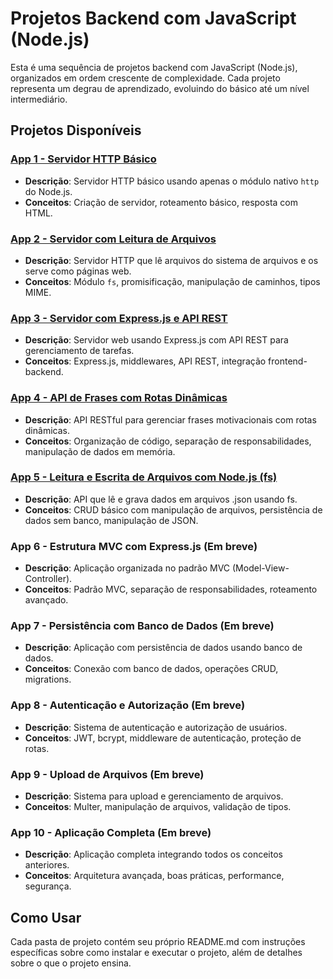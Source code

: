 # Projetos Backend com JavaScript (Node.js)

Esta é uma sequência de projetos backend com JavaScript (Node.js), organizados em ordem crescente de complexidade. Cada projeto representa um degrau de aprendizado, evoluindo do básico até um nível intermediário.

## Projetos Disponíveis

### [App 1 - Servidor HTTP Básico](./app01/)
- **Descrição**: Servidor HTTP básico usando apenas o módulo nativo `http` do Node.js.
- **Conceitos**: Criação de servidor, roteamento básico, resposta com HTML.

### [App 2 - Servidor com Leitura de Arquivos](./app02/)
- **Descrição**: Servidor HTTP que lê arquivos do sistema de arquivos e os serve como páginas web.
- **Conceitos**: Módulo `fs`, promisificação, manipulação de caminhos, tipos MIME.

### [App 3 - Servidor com Express.js e API REST](./app03/)
- **Descrição**: Servidor web usando Express.js com API REST para gerenciamento de tarefas.
- **Conceitos**: Express.js, middlewares, API REST, integração frontend-backend.

### [App 4 - API de Frases com Rotas Dinâmicas](./app04/)
- **Descrição**: API RESTful para gerenciar frases motivacionais com rotas dinâmicas.
- **Conceitos**: Organização de código, separação de responsabilidades, manipulação de dados em memória.

### [App 5 - Leitura e Escrita de Arquivos com Node.js (fs)](./app05/)
- **Descrição**: API que lê e grava dados em arquivos .json usando fs.
- **Conceitos**: CRUD básico com manipulação de arquivos, persistência de dados sem banco, manipulação de JSON.

### App 6 - Estrutura MVC com Express.js (Em breve)
- **Descrição**: Aplicação organizada no padrão MVC (Model-View-Controller).
- **Conceitos**: Padrão MVC, separação de responsabilidades, roteamento avançado.

### App 7 - Persistência com Banco de Dados (Em breve)
- **Descrição**: Aplicação com persistência de dados usando banco de dados.
- **Conceitos**: Conexão com banco de dados, operações CRUD, migrations.

### App 8 - Autenticação e Autorização (Em breve)
- **Descrição**: Sistema de autenticação e autorização de usuários.
- **Conceitos**: JWT, bcrypt, middleware de autenticação, proteção de rotas.

### App 9 - Upload de Arquivos (Em breve)
- **Descrição**: Sistema para upload e gerenciamento de arquivos.
- **Conceitos**: Multer, manipulação de arquivos, validação de tipos.

### App 10 - Aplicação Completa (Em breve)
- **Descrição**: Aplicação completa integrando todos os conceitos anteriores.
- **Conceitos**: Arquitetura avançada, boas práticas, performance, segurança.

## Como Usar

Cada pasta de projeto contém seu próprio README.md com instruções específicas sobre como instalar e executar o projeto, além de detalhes sobre o que o projeto ensina.
